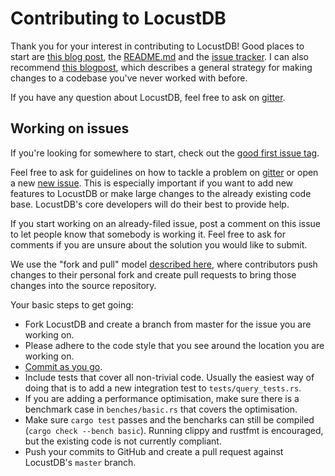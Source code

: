 # Contributing to LocustDB

Thank you for your interest in contributing to LocustDB! Good places to start are [this blog post][blogpost], the [README.md][readme] and the [issue tracker][issues]. I can also recommend [this blogpost][diving-into], which describes a general strategy for making changes to a codebase you've never worked with before.

If you have any question about LocustDB, feel free to ask on [gitter][gitter].

## Working on issues
If you're looking for somewhere to start, check out the [good first issue tag][good-first-issue].

Feel free to ask for guidelines on how to tackle a problem on [gitter][gitter] or open a new [new issue][new-issue].
This is especially important if you want to add new features to LocustDB or make large changes to the already existing code base. LocustDB's core developers will do their best to provide help.

If you start working on an already-filed issue, post a comment on this issue to let people know that somebody is working it. Feel free to ask for comments if you are unsure about the solution you would like to submit.

We use the "fork and pull" model [described here][development-models], where contributors push changes to their personal fork and create pull requests to bring those changes into the source repository.

Your basic steps to get going:

* Fork LocustDB and create a branch from master for the issue you are working on.
* Please adhere to the code style that you see around the location you are working on.
* [Commit as you go][githelp].
* Include tests that cover all non-trivial code. Usually the easiest way of doing that is to add a new integration test to `tests/query_tests.rs`.
* If you are adding a performance optimisation, make sure there is a benchmark case in `benches/basic.rs` that covers the optimisation.
* Make sure `cargo test` passes and the bencharks can still be compiled (`cargo check --bench basic`). Running clippy and rustfmt is encouraged, but the existing code is not currently compliant.
* Push your commits to GitHub and create a pull request against LocustDB's `master` branch.

[githelp]: https://dont-be-afraid-to-commit.readthedocs.io/en/latest/git/commandlinegit.html
[development-models]: https://help.github.com/articles/about-collaborative-development-models/
[gitter]: https://gitter.im/LocustDB/Lobby
[issues]: https://github.com/cswinter/LocustDB/issues
[new-issue]: https://github.com/cswinter/LocustDB/issues/new
[good-first-issue]: https://github.com/cswinter/LocustDB/issues?q=is%3Aissue+is%3Aopen+label%3A%22good+first+issue%22
[blogpost]: https://clemenswinter.com/2018/07/09/how-to-analyze-billions-of-records-per-second-on-a-single-desktop-pc/
[readme]: https://github.com/cswinter/LocustDB/blob/master/README.md
[diving-into]: http://www.lihaoyi.com/post/DivingIntoOtherPeoplesCode.html
